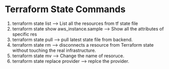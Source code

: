 
# Terraform State Commands

1. terraform state list --> List all the resources from tf state file
2. terraform state show aws_instance.sample --> Show all the attributes of specific res
3. terraform state pull --> pull latest state file from backend.
4. terraform state rm --> disconnects a resource from Terraform state without touching the real infrastructure.
5. terraform state mv --> Change the name of resoruce.
6. terraform state replace provider -->  replce the provider.
